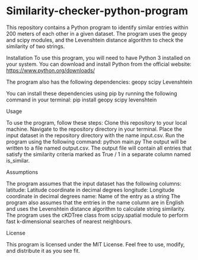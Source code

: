 # Similarity-checker-python-program

This repository contains a Python program to identify similar entries within 200 meters of each other in a given dataset. The program uses the geopy and scipy modules, and the Levenshtein distance algorithm to check the similarity of two strings.

Installation
To use this program, you will need to have Python 3 installed on your system. You can download and install Python from the official website: https://www.python.org/downloads/

The program also has the following dependencies:
geopy
scipy
Levenshtein

You can install these dependencies using pip by running the following command in your terminal:
pip install geopy scipy levenshtein

Usage

To use the program, follow these steps:
Clone this repository to your local machine.
Navigate to the repository directory in your terminal.
Place the input dataset in the repository directory with the name input.csv.
Run the program using the following command:
python main.py
The output will be written to a file named output.csv.
The output file will contain all entries that satisfy the similarity criteria marked as True / 1 in a separate column named is_similar.

Assumptions

The program assumes that the input dataset has the following columns:
latitude: Latitude coordinate in decimal degrees
longitude: Longitude coordinate in decimal degrees
name: Name of the entry as a string
The program also assumes that the entries in the name column are in English and uses the Levenshtein distance algorithm to calculate string similarity. The program uses the cKDTree class from scipy.spatial module to perform fast k-dimensional searches of nearest neighbours.

License

This program is licensed under the MIT License. Feel free to use, modify, and distribute it as you see fit.
